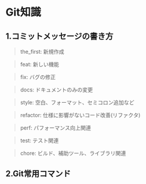 # Git知識



## 1.コミットメッセージの書き方

> the_first: 新規作成

> feat: 新しい機能

>  fix: バグの修正

> docs: ドキュメントのみの変更

> style: 空白、フォーマット、セミコロン追加など

> refactor: 仕様に影響がないコード改善(リファクタ)

> perf: パフォーマンス向上関連

> test: テスト関連

> chore: ビルド、補助ツール、ライブラリ関連



## 2.Git常用コマンド

